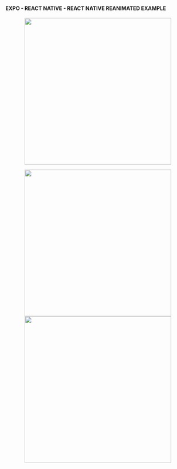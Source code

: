 #### EXPO - REACT NATIVE - REACT NATIVE REANIMATED EXAMPLE

<p align="center">
  <img src="https://github.com/TAYFUN-KAYA/EXPO-MOVIE/assets/54579230/3b6d1fa5-25b9-4c2b-b894-c322b01381ce" width="400" />
</p>
<p align="center">
  <img src="https://github.com/TAYFUN-KAYA/EXPO-MOVIE/assets/54579230/f5ef5b7d-bcc4-4c8b-915a-37f1e53709dc" width="400" />
  <img src="https://github.com/TAYFUN-KAYA/EXPO-MOVIE/assets/54579230/f1e6fbb3-408c-459e-a724-61d7a68d7a5c" width="400" />
</p>

